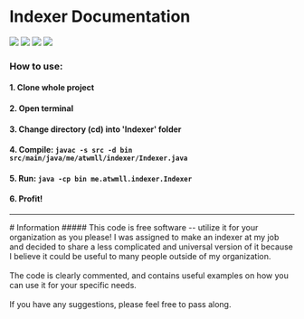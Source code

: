 # Indexer Documentation
![](https://img.shields.io/badge/Language-Java-yellow) ![](https://img.shields.io/badge/Purpose-Enterprise/Small_biz-ff69b4)
![](https://img.shields.io/badge/Build-stable-success)
![](https://img.shields.io/badge/Other%20Info%3A-Educational%2FProductivity-9cf)
### How to use:
#### 1. Clone whole project
#### 2. Open terminal
#### 3. Change directory (cd) into 'Indexer' folder
#### 4. Compile: `javac -s src -d bin src/main/java/me/atwmll/indexer/Indexer.java`
#### 5. Run: `java -cp bin me.atwmll.indexer.Indexer`
#### 6. Profit!
<hr>
# Information
##### This code is free software -- utilize it for your organization as you please! I was assigned to make an indexer at my job and decided to share a less complicated and universal version of it because I believe it could be useful to many people outside of my organization.<br><br>The code is clearly commented, and contains useful examples on how you can use it for your specific needs.<br><br>If you have any suggestions, please feel free to pass along.
